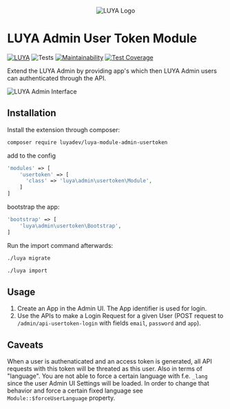 <p align="center">
  <img src="https://raw.githubusercontent.com/luyadev/luya/master/docs/logo/luya-logo-0.2x.png" alt="LUYA Logo"/>
</p>

# LUYA Admin User Token Module

[![LUYA](https://img.shields.io/badge/Powered%20by-LUYA-brightgreen.svg)](https://luya.io)
![Tests](https://github.com/luyadev/luya-module-admin-usertoken/workflows/Tests/badge.svg)
[![Maintainability](https://api.codeclimate.com/v1/badges/48bcbaece4a451825e24/maintainability)](https://codeclimate.com/github/luyadev/luya-module-admin-usertoken/maintainability)
[![Test Coverage](https://api.codeclimate.com/v1/badges/48bcbaece4a451825e24/test_coverage)](https://codeclimate.com/github/luyadev/luya-module-admin-usertoken/test_coverage)

Extend the LUYA Admin by providing app's which then LUYA Admin users can authenticated through the API.

![LUYA Admin Interface](https://raw.githubusercontent.com/luyadev/luya-module-admin-usertoken/master/usertoken-screenshot.png)

## Installation

Install the extension through composer:

```sh
composer require luyadev/luya-module-admin-usertoken
```

add to the config

```php
'modules' => [
    'usertoken' => [
      'class' => 'luya\admin\usertoken\Module',
    ]
]
```

bootstrap the app:

```php
'bootstrap' => [
    'luya\admin\usertoken\Bootstrap',
]
```

Run the import command afterwards:

```sh
./luya migrate
```

```sh
./luya import
```

## Usage

1. Create an App in the Admin UI. The App identifier is used for login.
2. Use the APIs to make a Login Request for a given User (POST request to `/admin/api-usertoken-login` with fields `email`, `password` and `app`).

## Caveats

When a user is authenaticated and an access token is generated, all API requests with this token will be threated as this user. Also in terms of "language". You are not able to force a certain language with f.e. `_lang` since the user Admin UI Settings will be loaded. In order to change that behavior and force a certain fixed language see `Module::$forceUserLanguage` property.